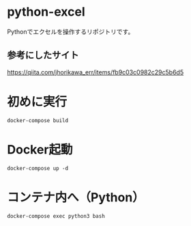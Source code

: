 # python-excel
Pythonでエクセルを操作するリポジトリです。

## 参考にしたサイト
https://qiita.com/jhorikawa_err/items/fb9c03c0982c29c5b6d5

# 初めに実行
```
docker-compose build
```

# Docker起動
```
docker-compose up -d
```

# コンテナ内へ（Python）
```
docker-compose exec python3 bash
```